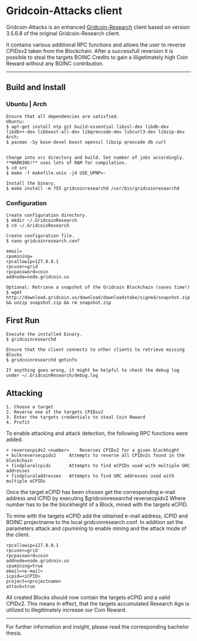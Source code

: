 Gridcoin-Attacks client
=============

Gridcoin-Attacks is an enhanced [Gridcoin-Research](https://github.com/gridcoin/Gridcoin-Research) client based on version 3.5.6.8 of the original Gridcoin-Research client.

It contains various additional RPC functions and allows the user to reverse CPIDsv2 taken from the Blockchain. After a successfull reversion it is possible to steal the targets BOINC Credits to gain a illigetimately high Coin Reward without any BOINC contribution.

- - - -

## Build and Install

### Ubuntu | Arch
    Ensure that all dependencies are satisfied.
    Ubuntu:
    $ apt-get install ntp git build-essential libssl-dev libdb-dev libdb++-dev libboost-all-dev libqrencode-dev libcurl3-dev libzip-dev
    Arch:
    $ pacman -Sy base-devel boost openssl libzip qrencode db curl
    
    
    Change into src directory and build. Set number of jobs accordingly. **WARNING!** uses lots of RAM for compilation.
    $ cd src
    $ make -f makefile.unix -j4 USE_UPNP=-

    Install the binary.
    $ make install -m 755 gridcoinresearchd /usr/bin/gridcoinresearchd

### Configuration
    Create configuration directory.
    $ mkdir ~/.GridcoinResearch
    $ cd ~/.GridcoinResearch

    Create configuration file.
    $ nano gridcoinresearch.conf
    
    email=
    cpumining=
    rpcallowip=127.0.0.1
    rpcuser=grid
    rpcpassword=coin
    addnode=node.gridcoin.us

    Optional: Retrieve a snapshot of the Gridcoin Blockchain (saves time!)
    $ wget http://download.gridcoin.us/download/downloadstake/signed/snapshot.zip && unzip snapshot.zip && rm snapshot.zip

## First Run
    Execute the installed binary.
    $ gridcoinresearchd
    
    Ensure that the client connects to other clients to retrieve missing Blocks
    $ gridcoinresearchd getinfo

    If anything goes wrong, it might be helpful to check the debug log under ~/.GridcoinResearch/debug.log

## Attacking
    1. Choose a target
    2. Reverse one of the targets CPIDsv2
    3. Enter the targets credentials to steal Coin Reward
    4. Profit

To enable attacking and attack detection, the following RPC functions were added.

    + reversecpidv2 <number>	Reverses CPIDv2 for a given blockhight
    + bulkreversecpidv2		Attempts to reverse all CPIDv2s found in the blockchain
    + findpluralcpids		Attempts to find eCPIDs used with multiple GRC addresses
    + findpluraladdresses	Attempts to find GRC addresses used with multiple eCPIDs

Once the target eCPID has been chosen get the corresponding e-mail address and iCPID by executing
    $gridcoinresearchd reversecpidv2 <number>
Where number has to be the blockheight of a Block, mined with the targets eCPID.

To mine with the targets eCPID add the obtained e-mail address, iCPID and BOINC projectname to the local gridcoinresearch.conf.
In addition set the parameters attack and cpumining to enable mining and the attack mode of the client.

    rpcallowip=127.0.0.1
    rpcuser=grid
    rpcpassword=coin
    addnode=node.gridcoin.us
    cpumining=true
    email=<e-mail>
    icpid=<iCPID>
    project=<projectname>
    attack=true

All created Blocks should now contain the targets eCPID and a valid CPIDv2.
This means in effect, that the targets accumulated Research Age is utilized to illegitimately increase our Coin Reward.

----------------------------------------
For further information and insight, please read the corresponding bachelor thesis. 
